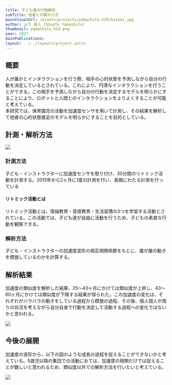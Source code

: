 ```yaml
---
title: 子ども達の行動解析
subTitle: 他者との関わり方
mainVisualUrl: /assets/projects/yamashita_h29/haikei.jpg
author: 山下 舜人 (Shunto Yamashita)
thumbnail: yamashita_h29.png
year: 2017
mainPublications:
layout: ../../layouts/project.astro
---
```


## 概要

人が誰かとインタラクションを行う際、相手の心的状態を予測しながら自分の行動を決定しているとされている。これにより、円滑なインタラクションを行うことができる。この相手を予測しながら自分の行動を決定するモデルを明らかにすることにより、ロボットと人間とのインタラクションをよりよくすることが可能と考えている。  
本研究では、保育園児の活動を加速度センサを用いて計測し、その結果を解析して他者の心的状態推定のモデルを明らかにすることを目的としている。

## 計測・解析方法

![](/assets/projects/yamashita_h29/kankyo.jpg) 

### 計測方法

子ども・インストラクターに加速度センサを取り付け、30分間のリトミック活動を計測する。2015年から2ヶ月に1度の計測を行い、長期にわたる計測を行っている

#### リトミック活動とは

リトミック活動とは、情操教育・音感教育・生活習慣の3つを学習する活動とされている。この活動では、子ども達が自由に活動を行うため、子どもの素直な行動を観察できる。

### 解析方法

子ども・インストラクターの加速度波形の相互相関係数をもとに、誰が誰の動きを模倣しているのかを計算する。

## 解析結果

加速度の類似度を解析した結果、25～43ヶ月にかけては類似度が上昇し、43～60ヶ月にかけては類似度が下降する結果が得られた。この加速度の変化は、それぞれがバラバラの動きをしている過程から模倣の過程、その後、個人個人が周りの状況を考えながら自分自身で行動を決定して活動する過程への変化ではないかと思われる。

![](/assets/projects/yamashita_h29/result.png)

## 今後の展開

加速度の波形から、以下の図のような成長の過程を捉えることができないかと考えている。5歳児以降の集団での活動におては、加速度の相関だけでは捉えることが難しいと思われるため、類似度以外での解析方法を行いたいと考えている。

![](/assets/projects/yamashita_h29/katei.png)